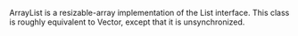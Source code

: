 ArrayList is a resizable-array implementation of the List interface.
This class is roughly equivalent to Vector, except that it is unsynchronized. 
